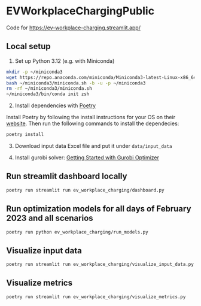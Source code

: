 # EVWorkplaceChargingPublic

Code for https://ev-workplace-charging.streamlit.app/

## Local setup

1. Set up Python 3.12 (e.g. with Miniconda)

```bash
mkdir -p ~/miniconda3
wget https://repo.anaconda.com/miniconda/Miniconda3-latest-Linux-x86_64.sh -O ~/miniconda3/miniconda.sh
bash ~/miniconda3/miniconda.sh -b -u -p ~/miniconda3
rm -rf ~/miniconda3/miniconda.sh
~/miniconda3/bin/conda init zsh
```

2. Install dependencies with [Poetry](https://python-poetry.org)

Install Poetry by following the install instructions for your OS on their [website](https://python-poetry.org/docs/#installation).
Then run the following commands to install the dependecies:

```bash
poetry install
```

3. Download input data Excel file and put it under `data/input_data`

4. Install gurobi solver: [Getting Started with Gurobi Optimizer](https://support.gurobi.com/hc/en-us/articles/14799677517585-Getting-Started-with-Gurobi-Optimizer)

## Run streamlit dashboard locally

```bash
poetry run streamlit run ev_workplace_charging/dashboard.py
```

## Run optimization models for all days of February 2023 and all scenarios

```bash
poetry run python ev_workplace_charging/run_models.py
```

## Visualize input data

```bash
poetry run streamlit run ev_workplace_charging/visualize_input_data.py
```

## Visualize metrics

```bash
poetry run streamlit run ev_workplace_charging/visualize_metrics.py
```
